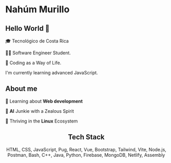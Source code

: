 # Nahúm Murillo


## Hello World 👋 
🎓 Tecnológico de Costa Rica 

👨‍💻 Software Engineer Student.

🤠 Coding as a Way of Life. 

I'm currently learning advanced JavaScript.

## About me
🌱&nbsp;Learning about **Web development**

🧠&nbsp;**AI** Junkie with a Zealous Spirit

🐧&nbsp;Thriving in the **Linux** Ecosystem

<div align="center">
  <h2>Tech Stack</h2>
  <p>HTML, CSS, JavaScript, Pug, React, Vue, Bootstrap, Tailwind, Vite, Node.js, Postman, Bash, C++, Java, Python, Firebase, MongoDB, Netlify, Assembly</p>
</div>






<!-- ![Top Langs](https://github-readme-stats.vercel.app/api/top-langs/?username=nahum0804&layout=compact&theme=dark) -->


